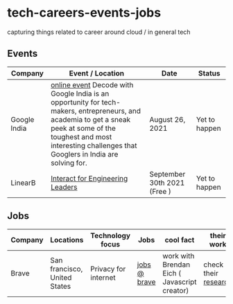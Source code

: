 # tech-careers-events-jobs
capturing things related to career around cloud / in general tech


## Events

| Company         | Event / Location                                             | Date                               | Status      |
| --------------- | ------------------------------------------------------------ | ---------------------------------- |------------|
| Google India    | [online event](https://careersonair.withgoogle.com/events/decode-with-google-21) Decode with Google India is an opportunity for tech-makers, entrepreneurs, and academia to get a sneak peek at some of the toughest and most interesting challenges that Googlers in India are solving for. | August 26, 2021   | Yet to happen |
|LinearB|[Interact for Engineering Leaders](https://devinterrupted.com/event/interact/?utm_campaign=202109+-+Event+-+DevInterrupted+-+Interact)|September 30th 2021 (Free )|Yet to happen|


## Jobs

| Company         | Locations                                     | Technology focus      | Jobs | cool fact | their work |
| --------------- | ------------------------------------------------------------ | ---------------------------------- |------------|-----------|----|
| Brave | San francisco, United States | Privacy for internet | [jobs @ brave](https://www.linkedin.com/company/brave-software/jobs/) | work with Brendan Eich ( Javascript creator) |  check their [research](https://brave.com/research/) |
